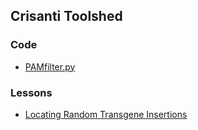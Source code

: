 ## Crisanti Toolshed

### Code

- [PAMfilter.py](https://github.com/Tycour/crisanti-toolshed/blob/main/docs/code/PAMfilter.py)

### Lessons

- [Locating Random Transgene Insertions](https://github.com/Tycour/crisanti-toolshed/blob/main/docs/lessons/locating_transgenes.md)
